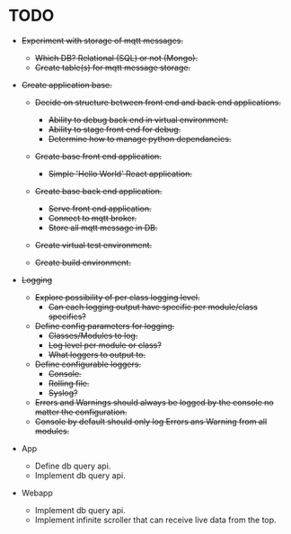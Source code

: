 # TODO

- ~~Experiment with storage of mqtt messages.~~

    - ~~Which DB? Relational (SQL) or not (Mongo).~~
    - ~~Create table(s) for mqtt message storage.~~

- ~~Create application base.~~
    - ~~Decide on structure between front end and back end applications.~~

        - ~~Ability to debug back end in virtual environment.~~
        - ~~Ability to stage front end for debug.~~
        - ~~Determine how to manage python dependancies.~~

    - ~~Create base front end application.~~
        - ~~Simple 'Hello World' React application.~~

    - ~~Create base back end application.~~
        - ~~Serve front end application.~~
        - ~~Connect to mqtt broker.~~
        - ~~Store all mqtt message in DB.~~

    - ~~Create virtual test environment.~~

    - ~~Create build environment.~~

- ~~Logging~~
    - ~~Explore possibility of per class logging level.~~
        - ~~Can each logging output have specific per module/class specifics?~~
    - ~~Define config parameters for logging.~~
        - ~~Classes/Modules to log.~~
        - ~~Log level per module or class?~~
        - ~~What loggers to output to.~~
    - ~~Define configurable loggers.~~
        - ~~Console.~~
        - ~~Rolling file.~~
        - ~~Syslog?~~
    - ~~Errors and Warnings should always be logged by the console no matter the configuration.~~
    - ~~Console by default should only log Errors ans Warning from all modules.~~

- App
    - Define db query api.
    - Implement db query api.

- Webapp
    - Implement db query api.
    - Implement infinite scroller that can receive live data from the top.

